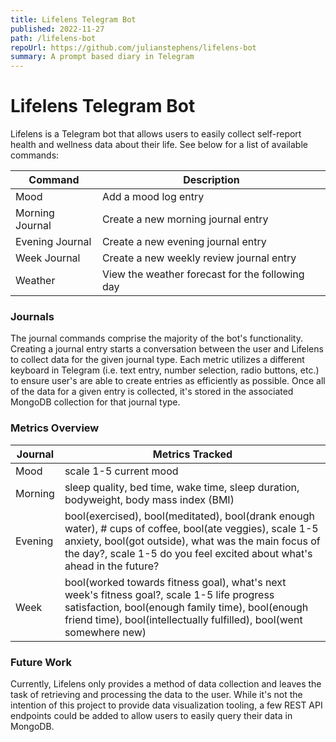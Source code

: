 ```yaml
---
title: Lifelens Telegram Bot
published: 2022-11-27
path: /lifelens-bot
repoUrl: https://github.com/julianstephens/lifelens-bot
summary: A prompt based diary in Telegram
---
```


# Lifelens Telegram Bot

Lifelens is a Telegram bot that allows users to easily collect self-report health and wellness data about their life. See below for a list of available commands:

| Command         | Description                                     |
| --------------- | ----------------------------------------------- |
| Mood            | Add a mood log entry                            |
| Morning Journal | Create a new morning journal entry              |
| Evening Journal | Create a new evening journal entry              |
| Week Journal    | Create a new weekly review journal entry        |
| Weather         | View the weather forecast for the following day |

### Journals

The journal commands comprise the majority of the bot's functionality. Creating a journal entry starts a conversation between the user and Lifelens to collect data for the given journal type. Each metric utilizes a different keyboard in Telegram (i.e. text entry, number selection, radio buttons, etc.) to ensure user's are able to create entries as efficiently as possible. Once all of the data for a given entry is collected, it's stored in the associated MongoDB collection for that journal type.

### Metrics Overview

| Journal | Metrics Tracked                                                                                                                                                                                                                             |
| ------- | ------------------------------------------------------------------------------------------------------------------------------------------------------------------------------------------------------------------------------------------- |
| Mood    | scale 1-5 current mood                                                                                                                                                                                                                      |
| Morning | sleep quality, bed time, wake time, sleep duration, bodyweight, body mass index (BMI)                                                                                                                                                       |
| Evening | bool(exercised), bool(meditated), bool(drank enough water), # cups of coffee, bool(ate veggies), scale 1-5 anxiety, bool(got outside), what was the main focus of the day?, scale 1-5 do you feel excited about what's ahead in the future? |
| Week    | bool(worked towards fitness goal), what's next week's fitness goal?, scale 1-5 life progress satisfaction, bool(enough family time), bool(enough friend time), bool(intellectually fulfilled), bool(went somewhere new)                     |

### Future Work

Currently, Lifelens only provides a method of data collection and leaves the task of retrieving and processing the data to the user. While it's not the intention of this project to provide data visualization tooling, a few REST API endpoints could be added to allow users to easily query their data in MongoDB.
